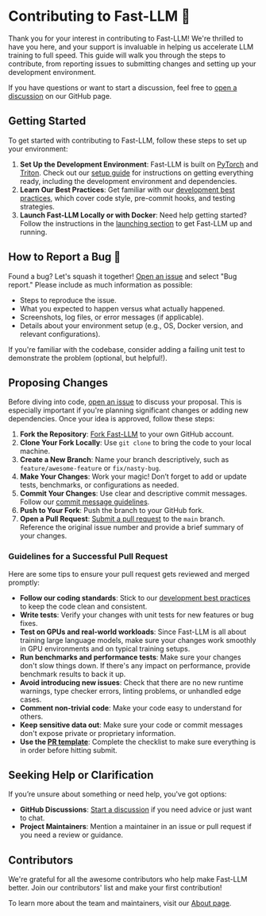 # Contributing to Fast-LLM 🚀

Thank you for your interest in contributing to Fast-LLM! We're thrilled to have you here, and your support is invaluable in helping us accelerate LLM training to full speed. This guide will walk you through the steps to contribute, from reporting issues to submitting changes and setting up your development environment.

If you have questions or want to start a discussion, feel free to [open a discussion](https://github.com/ServiceNow/Fast-LLM/discussions) on our GitHub page.

## Getting Started

To get started with contributing to Fast-LLM, follow these steps to set up your environment:

1. **Set Up the Development Environment**: Fast-LLM is built on [PyTorch](https://pytorch.org/) and [Triton](https://triton-lang.org/). Check out our [setup guide](https://servicenow.github.io/Fast-LLM/development/setup) for instructions on getting everything ready, including the development environment and dependencies.
2. **Learn Our Best Practices**: Get familiar with our [development best practices](https://servicenow.github.io/Fast-LLM/development/dev-practices/), which cover code style, pre-commit hooks, and testing strategies.
3. **Launch Fast-LLM Locally or with Docker**: Need help getting started? Follow the instructions in the [launching section](https://servicenow.github.io/Fast-LLM/development/launching) to get Fast-LLM up and running.

## How to Report a Bug 🐞

Found a bug? Let's squash it together! [Open an issue](https://github.com/ServiceNow/Fast-LLM/issues/new/choose) and select "Bug report." Please include as much information as possible:

- Steps to reproduce the issue.
- What you expected to happen versus what actually happened.
- Screenshots, log files, or error messages (if applicable).
- Details about your environment setup (e.g., OS, Docker version, and relevant configurations).

If you're familiar with the codebase, consider adding a failing unit test to demonstrate the problem (optional, but helpful!).

## Proposing Changes

Before diving into code, [open an issue](https://github.com/ServiceNow/Fast-LLM/issues) to discuss your proposal. This is especially important if you're planning significant changes or adding new dependencies. Once your idea is approved, follow these steps:

1. **Fork the Repository**: [Fork Fast-LLM](https://github.com/ServiceNow/Fast-LLM/fork) to your own GitHub account.
2. **Clone Your Fork Locally**: Use `git clone` to bring the code to your local machine.
3. **Create a New Branch**: Name your branch descriptively, such as `feature/awesome-feature` or `fix/nasty-bug`.
4. **Make Your Changes**: Work your magic! Don’t forget to add or update tests, benchmarks, or configurations as needed.
5. **Commit Your Changes**: Use clear and descriptive commit messages. Follow our [commit message guidelines](https://servicenow.github.io/Fast-LLM/development/commit-guidelines/).
6. **Push to Your Fork**: Push the branch to your GitHub fork.
7. **Open a Pull Request**: [Submit a pull request](https://github.com/ServiceNow/Fast-LLM/compare) to the `main` branch. Reference the original issue number and provide a brief summary of your changes.

### Guidelines for a Successful Pull Request

Here are some tips to ensure your pull request gets reviewed and merged promptly:

- **Follow our coding standards**: Stick to our [development best practices](https://servicenow.github.io/Fast-LLM/development/dev-practices/) to keep the code clean and consistent.
- **Write tests**: Verify your changes with unit tests for new features or bug fixes.
- **Test on GPUs and real-world workloads**: Since Fast-LLM is all about training large language models, make sure your changes work smoothly in GPU environments and on typical training setups.
- **Run benchmarks and performance tests**: Make sure your changes don't slow things down. If there's any impact on performance, provide benchmark results to back it up.
- **Avoid introducing new issues**: Check that there are no new runtime warnings, type checker errors, linting problems, or unhandled edge cases.
- **Comment non-trivial code**: Make your code easy to understand for others.
- **Keep sensitive data out**: Make sure your code or commit messages don't expose private or proprietary information.
- **Use the [PR template](https://github.com/ServiceNow/Fast-LLM/blob/main/.github/pull_request_template.md)**: Complete the checklist to make sure everything is in order before hitting submit.

## Seeking Help or Clarification

If you’re unsure about something or need help, you've got options:

- **GitHub Discussions**: [Start a discussion](https://github.com/ServiceNow/Fast-LLM/discussions) if you need advice or just want to chat.
- **Project Maintainers**: Mention a maintainer in an issue or pull request if you need a review or guidance.

## Contributors

We're grateful for all the awesome contributors who help make Fast-LLM better. Join our contributors' list and make your first contribution!

To learn more about the team and maintainers, visit our [About page](https://servicenow.github.io/Fast-LLM/about-us/).
